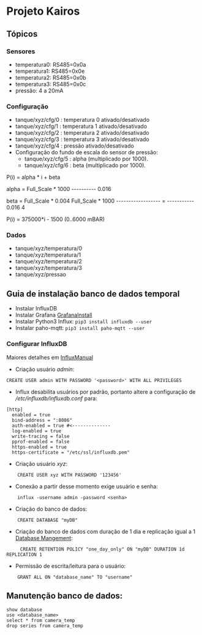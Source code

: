 # Projeto Kairos

## Tópicos

### Sensores

- temperatura0: RS485=0x0a
- temperatura1: RS485=0x0e
- temperatura2: RS485=0x0b
- temperatura3: RS485=0x0c
- pressão: 4 a 20mA

### Configuração

- tanque/xyz/cfg/0 : temperatura 0 ativado/desativado
- tanque/xyz/cfg/1 : temperatura 1 ativado/desativado
- tanque/xyz/cfg/2 : temperatura 2 ativado/desativado
- tanque/xyz/cfg/3 : temperatura 3 ativado/desativado
- tanque/xyz/cfg/4 : pressão ativado/desativado
- Configuração do fundo de escala do sensor de pressão:
    - tanque/xyz/cfg/5 : alpha (multiplicado por 1000).
    - tanque/xyz/cfg/6 : beta (multiplicado por 1000).

P(i) = alpha * i + beta

alpha = Full_Scale  * 1000
        ----------
           0.016

beta =  Full_Scale * 0.004       Full_Scale * 1000
        ------------------  =    -----------
            0.016                    4

P(i) = 375000*i - 1500   (0..6000 mBAR)

### Dados

- tanque/xyz/temperatura/0
- tanque/xyz/temperatura/1
- tanque/xyz/temperatura/2
- tanque/xyz/temperatura/3
- tanque/xyz/pressao

## Guia de instalação banco de dados temporal

- Instalar InfluxDB
- Instalar Grafana [GrafanaInstall](https://grafana.com/grafana/download?platform=arm)
- Instalar Python3 Influx: ```pip3 install influxdb --user``` 
- Instalar paho-mqtt: ```pip3 install paho-mqtt --user``` 

### Configurar InfluxDB

Maiores detalhes  em [InfluxManual](https://docs.influxdata.com/influxdb/v1.7/administration/authentication_and_authorization/#authorization)

- Criação usuário _admin_: 
```
CREATE USER admin WITH PASSWORD '<password>' WITH ALL PRIVILEGES
```

- Influx desabilita usuários por padrão, portanto altere a configuração de _/etc/influxdb/influxdb.conf_ para:
``` 
[http]
  enabled = true
  bind-address = ":8086"
  auth-enabled = true #<--------------
  log-enabled = true
  write-tracing = false
  pprof-enabled = false
  https-enabled = true
  https-certificate = "/etc/ssl/influxdb.pem"
```

- Criação usuário _xyz_:
```
    CREATE USER xyz WITH PASSWORD '123456'
```

- Conexão a partir desse momento exige usuário e senha:

```
    influx -username admin -password <senha>
```

- Criação do banco de dados:

```
    CREATE DATABASE "myDB"
```

- Criação do banco de dados com duração de 1 dia e replicação igual a 1 [Database Mangement](https://docs.influxdata.com/influxdb/v1.7/query_language/database_management/):

```
     CREATE RETENTION POLICY "one_day_only" ON "myDB" DURATION 1d REPLICATION 1
```

- Permissão de escrita/leitura para o usuário:

```
    GRANT ALL ON "database_name" TO "username"
```

## Manutenção banco de dados:

```
show database 
use <database_name>
select * from camera_temp
drop series from camera_temp
```
